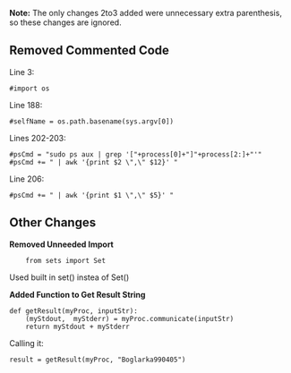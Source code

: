 **Note:** The only changes 2to3 added were unnecessary extra parenthesis, so these changes are ignored.

## Removed Commented Code

Line 3:
```
#import os
```

Line 188:
```
#selfName = os.path.basename(sys.argv[0])
```

Lines 202-203:
```
#psCmd = "sudo ps aux | grep '["+process[0]+"]"+process[2:]+"'"
#psCmd += " | awk '{print $2 \",\" $12}' "
```

Line 206:
```
#psCmd += " | awk '{print $1 \",\" $5}' "
```

## Other Changes

**Removed Unneeded Import**

```
    from sets import Set 
```

Used built in set() instea of Set()

**Added Function to Get Result String**

```
def getResult(myProc, inputStr):
    (myStdout,  myStderr) = myProc.communicate(inputStr)
    return myStdout + myStderr
```

Calling it:
```
result = getResult(myProc, "Boglarka990405")
```

